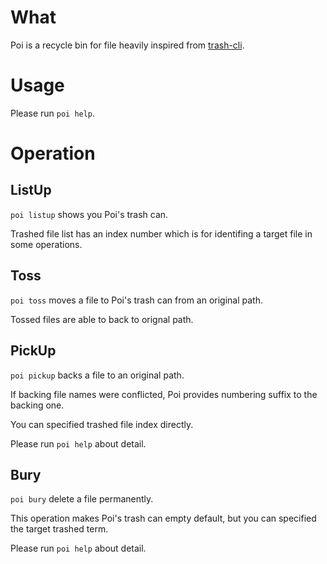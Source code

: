 # What
Poi is a recycle bin for file heavily inspired from [trash-cli](https://github.com/andreafrancia/trash-cli).

# Usage
Please run `poi help`.

# Operation
## ListUp
`poi listup` shows you Poi's trash can.

Trashed file list has an index number which is for identifing a target file in some operations.

## Toss
`poi toss` moves a file to Poi's trash can from an original path.

Tossed files are able to back to orignal path.

## PickUp
`poi pickup` backs a file to an original path.

If backing file names were conflicted, Poi provides numbering suffix to the backing one.

You can specified trashed file index directly.

Please run `poi help` about detail.

## Bury
`poi bury` delete a file permanently.

This operation makes Poi's trash can empty default, but you can specified the target trashed term.

Please run `poi help` about detail.
